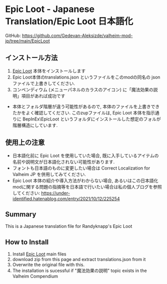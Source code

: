 # Epic Loot - Japanese Translation/Epic Loot 日本語化

GitHub: https://github.com/Gedevan-Aleksizde/valheim-mod-jp/tree/main/EpicLoot

## インストール方法

1. [Epic Loot](https://valheim.thunderstore.io/package/RandyKnapp/EpicLoot/) 本体をインストールします
2. Epic Loot本体のtranslations.json というファイルをこのmodの同名の json ファイルで上書きしてください.
3. コンペンディウム (メニューパネルのカラスのアイコン) に「魔法効果の説明」項目があれば成功です

* 本体とフォルダ階層が違う可能性があるので, 本体のファイルを上書きできたかをよく確認してください. このzupファイルは, Epic Loot 本体を指示通りに BepInEx\EpicLoot というフォルダにインストールした想定のフォルが階層構造にしています.

## 使用上の注意

* 日本語化前に Epic Loot を使用していた場合, 既に入手しているアイテムの名前や説明文が日本語化されない可能性があります.
* フォントも日本語のものに変更したい場合は Correct Localization for Valheim JP を併用してみてください.
* Epic Loot 本体の紹介や導入方法がわからない場合, あるいはこの日本語化modに関する問題の指摘等を日本語で行いたい場合は私の個人ブログを参照してください: https://under-identified.hatenablog.com/entry/2021/10/12/225254


## Summary

This is a Japanese translation file for Randyknapp's Epic Loot

## How to Install

1. Install [Epic Loot](https://valheim.thunderstore.io/package/RandyKnapp/EpicLoot/) main files
2. download zip from this page and extract translations.json  from it
3. Overwrite the original file with this.
4. The installation is sucessful if "魔法効果の説明" topic exists in the Valheim Compendium